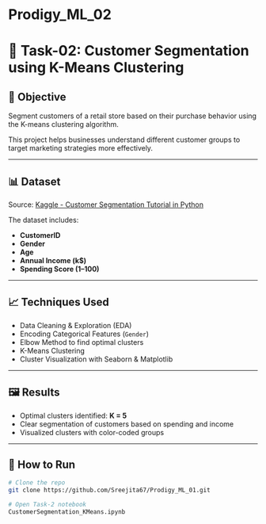 # Prodigy_ML_02

# 🧠 Task-02: Customer Segmentation using K-Means Clustering

## 📌 Objective
Segment customers of a retail store based on their purchase behavior using the K-means clustering algorithm.

This project helps businesses understand different customer groups to target marketing strategies more effectively.

---

## 📊 Dataset
Source: [Kaggle - Customer Segmentation Tutorial in Python](https://www.kaggle.com/datasets/vjchoudhary7/customer-segmentation-tutorial-in-python)

The dataset includes:
- **CustomerID**
- **Gender**
- **Age**
- **Annual Income (k$)**
- **Spending Score (1–100)**

---

## 📈 Techniques Used
- Data Cleaning & Exploration (EDA)
- Encoding Categorical Features (`Gender`)
- Elbow Method to find optimal clusters
- K-Means Clustering
- Cluster Visualization with Seaborn & Matplotlib

---

## 🖼️ Results
- Optimal clusters identified: **K = 5**
- Clear segmentation of customers based on spending and income
- Visualized clusters with color-coded groups

---

## 📌 How to Run
```bash
# Clone the repo
git clone https://github.com/Sreejita67/Prodigy_ML_01.git

# Open Task-2 notebook
CustomerSegmentation_KMeans.ipynb
